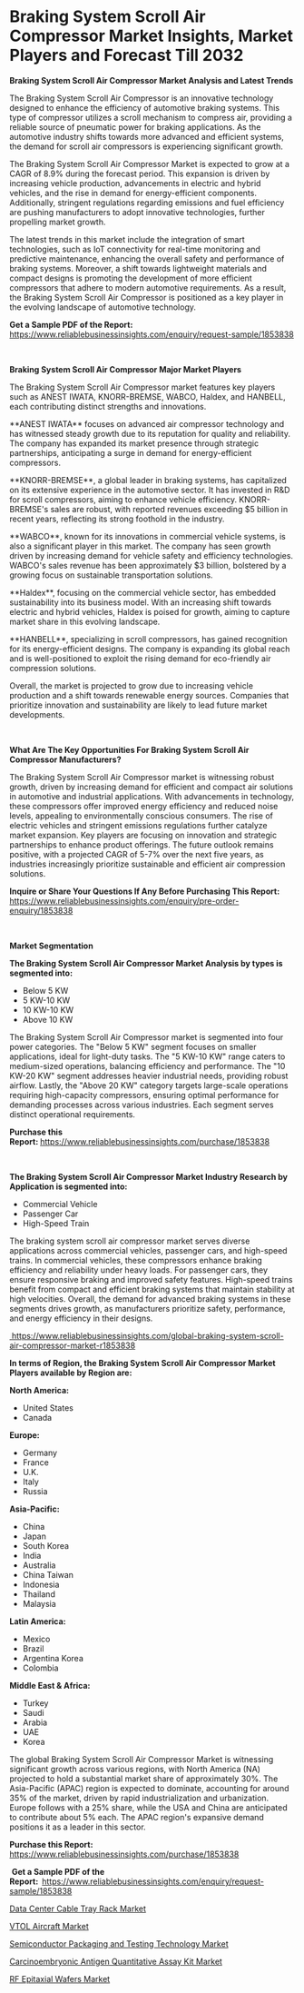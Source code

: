 <p><h1>Braking System Scroll Air Compressor Market Insights, Market Players and Forecast Till 2032</h1></p><p><strong>Braking System Scroll Air Compressor Market Analysis and Latest Trends</strong></p>
<p><p>The Braking System Scroll Air Compressor is an innovative technology designed to enhance the efficiency of automotive braking systems. This type of compressor utilizes a scroll mechanism to compress air, providing a reliable source of pneumatic power for braking applications. As the automotive industry shifts towards more advanced and efficient systems, the demand for scroll air compressors is experiencing significant growth.</p><p>The Braking System Scroll Air Compressor Market is expected to grow at a CAGR of 8.9% during the forecast period. This expansion is driven by increasing vehicle production, advancements in electric and hybrid vehicles, and the rise in demand for energy-efficient components. Additionally, stringent regulations regarding emissions and fuel efficiency are pushing manufacturers to adopt innovative technologies, further propelling market growth.</p><p>The latest trends in this market include the integration of smart technologies, such as IoT connectivity for real-time monitoring and predictive maintenance, enhancing the overall safety and performance of braking systems. Moreover, a shift towards lightweight materials and compact designs is promoting the development of more efficient compressors that adhere to modern automotive requirements. As a result, the Braking System Scroll Air Compressor is positioned as a key player in the evolving landscape of automotive technology.</p></p>
<p><strong>Get a Sample PDF of the Report:&nbsp;</strong> <a href="https://www.reliablebusinessinsights.com/enquiry/request-sample/1853838?utm_campaign=112&utm_medium=2&utm_source=Github&utm_content=ia&utm_term=08012025&utm_id=braking-system-scroll-air-compressor">https://www.reliablebusinessinsights.com/enquiry/request-sample/1853838</a></p>
<p>&nbsp;</p>
<p><strong>Braking System Scroll Air Compressor Major Market Players</strong></p>
<p><p>The Braking System Scroll Air Compressor market features key players such as ANEST IWATA, KNORR-BREMSE, WABCO, Haldex, and HANBELL, each contributing distinct strengths and innovations.</p><p>**ANEST IWATA** focuses on advanced air compressor technology and has witnessed steady growth due to its reputation for quality and reliability. The company has expanded its market presence through strategic partnerships, anticipating a surge in demand for energy-efficient compressors.</p><p>**KNORR-BREMSE**, a global leader in braking systems, has capitalized on its extensive experience in the automotive sector. It has invested in R&D for scroll compressors, aiming to enhance vehicle efficiency. KNORR-BREMSE's sales are robust, with reported revenues exceeding $5 billion in recent years, reflecting its strong foothold in the industry.</p><p>**WABCO**, known for its innovations in commercial vehicle systems, is also a significant player in this market. The company has seen growth driven by increasing demand for vehicle safety and efficiency technologies. WABCO's sales revenue has been approximately $3 billion, bolstered by a growing focus on sustainable transportation solutions.</p><p>**Haldex**, focusing on the commercial vehicle sector, has embedded sustainability into its business model. With an increasing shift towards electric and hybrid vehicles, Haldex is poised for growth, aiming to capture market share in this evolving landscape.</p><p>**HANBELL**, specializing in scroll compressors, has gained recognition for its energy-efficient designs. The company is expanding its global reach and is well-positioned to exploit the rising demand for eco-friendly air compression solutions.</p><p>Overall, the market is projected to grow due to increasing vehicle production and a shift towards renewable energy sources. Companies that prioritize innovation and sustainability are likely to lead future market developments.</p></p>
<p>&nbsp;</p>
<p><strong>What Are The Key Opportunities For Braking System Scroll Air Compressor Manufacturers?</strong></p>
<p><p>The Braking System Scroll Air Compressor market is witnessing robust growth, driven by increasing demand for efficient and compact air solutions in automotive and industrial applications. With advancements in technology, these compressors offer improved energy efficiency and reduced noise levels, appealing to environmentally conscious consumers. The rise of electric vehicles and stringent emissions regulations further catalyze market expansion. Key players are focusing on innovation and strategic partnerships to enhance product offerings. The future outlook remains positive, with a projected CAGR of 5-7% over the next five years, as industries increasingly prioritize sustainable and efficient air compression solutions.</p></p>
<p><strong>Inquire or Share Your Questions If Any Before Purchasing This Report:</strong> <a href="https://www.reliablebusinessinsights.com/enquiry/pre-order-enquiry/1853838?utm_campaign=112&utm_medium=2&utm_source=Github&utm_content=ia&utm_term=08012025&utm_id=braking-system-scroll-air-compressor">https://www.reliablebusinessinsights.com/enquiry/pre-order-enquiry/1853838</a></p>
<p>&nbsp;</p>
<p><strong>Market Segmentation</strong></p>
<p><strong>The Braking System Scroll Air Compressor Market Analysis by types is segmented into:</strong></p>
<p><ul><li>Below 5 KW</li><li>5 KW-10 KW</li><li>10 KW-10 KW</li><li>Above 10 KW</li></ul></p>
<p><p>The Braking System Scroll Air Compressor market is segmented into four power categories. The "Below 5 KW" segment focuses on smaller applications, ideal for light-duty tasks. The "5 KW-10 KW" range caters to medium-sized operations, balancing efficiency and performance. The "10 KW-20 KW" segment addresses heavier industrial needs, providing robust airflow. Lastly, the "Above 20 KW" category targets large-scale operations requiring high-capacity compressors, ensuring optimal performance for demanding processes across various industries. Each segment serves distinct operational requirements.</p></p>
<p><strong>Purchase this Report:&nbsp;</strong><a href="https://www.reliablebusinessinsights.com/purchase/1853838?utm_campaign=112&utm_medium=2&utm_source=Github&utm_content=ia&utm_term=08012025&utm_id=braking-system-scroll-air-compressor">https://www.reliablebusinessinsights.com/purchase/1853838</a></p>
<p>&nbsp;</p>
<p><strong>The Braking System Scroll Air Compressor Market Industry Research by Application is segmented into:</strong></p>
<p><ul><li>Commercial Vehicle</li><li>Passenger Car</li><li>High-Speed Train</li></ul></p>
<p><p>The braking system scroll air compressor market serves diverse applications across commercial vehicles, passenger cars, and high-speed trains. In commercial vehicles, these compressors enhance braking efficiency and reliability under heavy loads. For passenger cars, they ensure responsive braking and improved safety features. High-speed trains benefit from compact and efficient braking systems that maintain stability at high velocities. Overall, the demand for advanced braking systems in these segments drives growth, as manufacturers prioritize safety, performance, and energy efficiency in their designs.</p></p>
<p><a href="https://www.reliablebusinessinsights.com/global-braking-system-scroll-air-compressor-market-r1853838?utm_campaign=112&utm_medium=2&utm_source=Github&utm_content=ia&utm_term=08012025&utm_id=braking-system-scroll-air-compressor">&nbsp;https://www.reliablebusinessinsights.com/global-braking-system-scroll-air-compressor-market-r1853838</a></p>
<p><strong>In terms of Region, the Braking System Scroll Air Compressor Market Players available by Region are:</strong></p>
<p>
    <p> <strong> North America: </strong>
        <ul>
            <li>United States</li>
            <li>Canada</li>
        </ul>
        </p> 
    <p> <strong> Europe: </strong>
        <ul>
            <li>Germany</li>
            <li>France</li>
            <li>U.K.</li>
            <li>Italy</li>
            <li>Russia</li>
        </ul>
        </p> 
    <p> <strong> Asia-Pacific: </strong>
        <ul>
            <li>China</li>
            <li>Japan</li>
            <li>South Korea</li>
            <li>India</li>
            <li>Australia</li>
            <li>China Taiwan</li>
            <li>Indonesia</li>
            <li>Thailand</li>
            <li>Malaysia</li>
        </ul>
        </p> 
    <p> <strong> Latin America: </strong>
        <ul>
            <li>Mexico</li>
            <li>Brazil</li>
            <li>Argentina Korea</li>
            <li>Colombia</li>
        </ul>
        </p> 
    <p> <strong> Middle East & Africa: </strong>
        <ul>
            <li>Turkey</li>
            <li>Saudi</li>
            <li>Arabia</li>
            <li>UAE</li>
            <li>Korea</li>
        </ul>
    </p>
    </p>
<p><p>The global Braking System Scroll Air Compressor Market is witnessing significant growth across various regions, with North America (NA) projected to hold a substantial market share of approximately 30%. The Asia-Pacific (APAC) region is expected to dominate, accounting for around 35% of the market, driven by rapid industrialization and urbanization. Europe follows with a 25% share, while the USA and China are anticipated to contribute about 5% each. The APAC region's expansive demand positions it as a leader in this sector.</p></p>
<p><strong>Purchase this Report: </strong><a href="https://www.reliablebusinessinsights.com/purchase/1853838?utm_campaign=112&utm_medium=2&utm_source=Github&utm_content=ia&utm_term=08012025&utm_id=braking-system-scroll-air-compressor">https://www.reliablebusinessinsights.com/purchase/1853838</a></p>
<p>&nbsp;<strong>Get a Sample PDF of the Report:&nbsp;&nbsp;</strong><a href="https://www.reliablebusinessinsights.com/enquiry/request-sample/1853838?utm_campaign=112&utm_medium=2&utm_source=Github&utm_content=ia&utm_term=08012025&utm_id=braking-system-scroll-air-compressor">https://www.reliablebusinessinsights.com/enquiry/request-sample/1853838</a></p>
<p><strong></strong></p>
<p><p><a href="https://www.linkedin.com/pulse/insightful-data-center-cable-tray-rack-market-report-analyzing-jn38e?utm_campaign=112&utm_medium=2&utm_source=Github&utm_content=ia&utm_term=08012025&utm_id=braking-system-scroll-air-compressor">Data Center Cable Tray Rack Market</a></p><p><a href="https://www.linkedin.com/pulse/vtol-aircraft-market-trends-insights-type-application-analysis-og99c?utm_campaign=112&utm_medium=2&utm_source=Github&utm_content=ia&utm_term=08012025&utm_id=braking-system-scroll-air-compressor">VTOL Aircraft Market</a></p><p><a href="https://github.com/shirleenfraker87/Market-Research-Report-List-1/blob/main/semiconductor-packaging-and-testing-technology-market.md?utm_campaign=112&utm_medium=2&utm_source=Github&utm_content=ia&utm_term=08012025&utm_id=braking-system-scroll-air-compressor">Semiconductor Packaging and Testing Technology Market</a></p><p><a href="https://github.com/norbeludie83/Market-Research-Report-List-1/blob/main/carcinoembryonic-antigen-quantitative-assay-kit-market.md?utm_campaign=112&utm_medium=2&utm_source=Github&utm_content=ia&utm_term=08012025&utm_id=braking-system-scroll-air-compressor">Carcinoembryonic Antigen Quantitative Assay Kit Market</a></p><p><a href="https://www.linkedin.com/pulse/rf-epitaxial-wafers-market-size-share-research-report-kgs7e?utm_campaign=112&utm_medium=2&utm_source=Github&utm_content=ia&utm_term=08012025&utm_id=braking-system-scroll-air-compressor">RF Epitaxial Wafers Market</a></p></p>